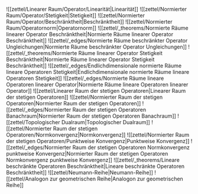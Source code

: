 ![[zettel/Linearer Raum/Operator/Linearität|Linearität]]
![[zettel/Normierter Raum/Operator/Stetigkeit|Stetigkeit]]
![[zettel/Normierter Raum/Operator/Beschränktheit|Beschränktheit]]
![[zettel/Normierter Raum/Operatornorm|Operatornorm]]
![[zettel/_theorems/Normierte Räume linearer Operator Beschränktheit|Normierte Räume linearer Operator Beschränktheit]]
![[zettel/_edges/Normierte Räume beschränkter Operator Ungleichungen|Normierte Räume beschränkter Operator Ungleichungen]]
![[zettel/_theorems/Normierte Räume linearer Operator Stetigkeit Beschränktheit|Normierte Räume linearer Operator Stetigkeit Beschränktheit]]
![[zettel/_edges/Endlichdimensionale normierte Räume lineare Operatoren Stetigkeit|Endlichdimensionale normierte Räume lineare Operatoren Stetigkeit]]
![[zettel/_edges/Normierte Räume lineare Operatoren linearer Operator|Normierte Räume lineare Operatoren linearer Operator]]
![[zettel/Linearer Raum der stetigen Operatoren|Linearer Raum der stetigen Operatoren]]
![[zettel/Normierter Raum der stetigen Operatoren|Normierter Raum der stetigen Operatoren]]
![[zettel/_edges/Normierter Raum der stetigen Operatoren Banachraum|Normierter Raum der stetigen Operatoren Banachraum]]
![[zettel/Topologischer Dualraum|Topologischer Dualraum]]
![[zettel/Normierter Raum der stetigen Operatoren/Normkonvergenz|Normkonvergenz]]
![[zettel/Normierter Raum der stetigen Operatoren/Punktweise Konvergenz|Punktweise Konvergenz]]
![[zettel/_edges/Normierter Raum der stetigen Operatoren Normkonvergenz punktweise Konvergenz|Normierter Raum der stetigen Operatoren Normkonvergenz punktweise Konvergenz]]
![[zettel/_theorems/Lineare beschränkte Operatoren Beschränktheit|Lineare beschränkte Operatoren Beschränktheit]]
![[zettel/Neumann-Reihe|Neumann-Reihe]]
![[zettel/Analogon zur geometrischen Reihe|Analogon zur geometrischen Reihe]]